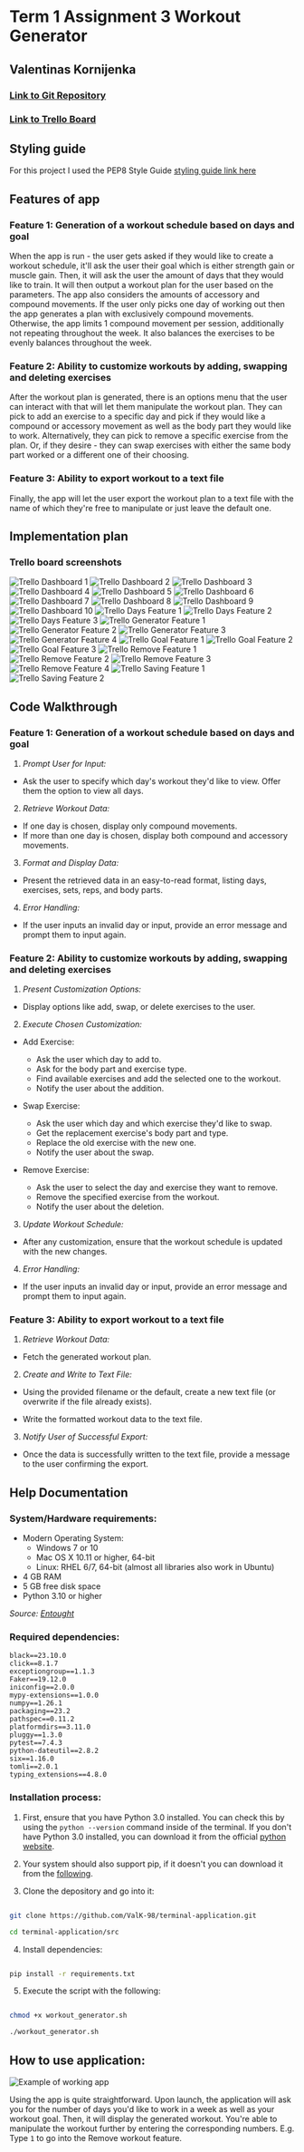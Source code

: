 # Term 1 Assignment 3 Workout Generator
## Valentinas Kornijenka

### [Link to Git Repository](https://github.com/ValK-98/terminal-application)

### [Link to Trello Board](https://trello.com/invite/b/Daeh2XCJ/ATTI30c12f9eab2e0701832223734b0013b670446B23/t1a3-terminal-application)

## Styling guide

For this project I used the PEP8 Style Guide  [styling guide link here](https://peps.python.org/pep-0008/)

## Features of app


### Feature 1: Generation of a workout schedule based on days and goal

When the app is run - the user gets asked if they would like to create a workout schedule, it'll ask the user their goal which is either strength gain or muscle gain. Then, it will ask the user the amount of days that they would like to train. It will then output a workout plan for the user based on the parameters. The app also considers the amounts of accessory and compound movements. If the user only picks one day of working out then the app generates a plan with exclusively compound movements. Otherwise, the app limits 1 compound movement per session, additionally not repeating throughout the week. It also balances the exercises to be evenly balances throughout the week. 


### Feature 2: Ability to customize workouts by adding, swapping and deleting exercises

After the workout plan is generated, there is an options menu that the user can interact with that will let them manipulate the workout plan. They can pick to add an exercise to a specific day and pick if they would like a compound or accessory movement as well as the body part they would like to work. Alternatively, they can pick to remove a specific exercise from the plan. Or, if they desire - they can swap exercises with either the same body part worked or a different one of their choosing. 


### Feature 3: Ability to export workout to a text file

Finally, the app will let the user export the workout plan to a text file with the name of which they're free to manipulate or just leave the default one. 

## Implementation plan


### Trello board screenshots
![Trello Dashboard 1](./docs/dashboard1.png)
![Trello Dashboard 2](./docs/dashboard2.png)
![Trello Dashboard 3](./docs/dashboard3.png)
![Trello Dashboard 4](./docs/dashboard4.png)
![Trello Dashboard 5](./docs/dashboard5.png)
![Trello Dashboard 6](./docs/dashboard6.png)
![Trello Dashboard 7](./docs/dashboard7.png)
![Trello Dashboard 8](./docs/dashboard8.png)
![Trello Dashboard 9](./docs/dashboard9.png)
![Trello Dashboard 10](./docs/dashboard10.png)
![Trello Days Feature 1](./docs/workout-days1.png)
![Trello Days Feature 2](./docs/workout-days2.png)
![Trello Days Feature 3](./docs/workout-days3.png)
![Trello Generator Feature 1](./docs/workout-gen1.png)
![Trello Generator Feature 2](./docs/workout-gen2.png)
![Trello Generator Feature 3](./docs/workout-gen3.png)
![Trello Generator Feature 4](./docs/workout-gen4.png)
![Trello Goal Feature 1](./docs/workout-goal1.png)
![Trello Goal Feature 2](./docs/workout-goal2.png)
![Trello Goal Feature 3](./docs/workout-goal3.png)
![Trello Remove Feature 1](./docs/workout-remove1.png)
![Trello Remove Feature 2](./docs/workout-remove2.png)
![Trello Remove Feature 3](./docs/workout-remove3.png)
![Trello Remove Feature 4](./docs/workout-remove4.png)
![Trello Saving Feature 1](./docs/workout-save1.png)
![Trello Saving Feature 2](./docs/workout-save2.png)


## Code Walkthrough


### Feature 1: Generation of a workout schedule based on days and goal

1. *Prompt User for Input:*

* Ask the user to specify which day's workout they'd like to view. Offer them the option to view all days.

2. *Retrieve Workout Data:*

* If one day is chosen, display only compound movements.
* If more than one day is chosen, display both compound and accessory movements.

3. *Format and Display Data:*

* Present the retrieved data in an easy-to-read format, listing days, exercises, sets, reps, and body parts.

4. *Error Handling:*

*  If the user inputs an invalid day or input, provide an error message and prompt them to input again.


### Feature 2: Ability to customize workouts by adding, swapping and deleting exercises

1. *Present Customization Options:*

* Display options like add, swap, or delete exercises to the user.

2. *Execute Chosen Customization:*

* Add Exercise:

  * Ask the user which day to add to.
  * Ask for the body part and exercise type.
  * Find available exercises and add the selected one to the workout.
  * Notify the user about the addition.


* Swap Exercise:

  * Ask the user which day and which exercise they'd like to swap.
  * Get the replacement exercise's body part and type.
  * Replace the old exercise with the new one.
  * Notify the user about the swap.


* Remove Exercise:

  * Ask the user to select the day and exercise they want to remove.
  * Remove the specified exercise from the workout.
  * Notify the user about the deletion.



3. *Update Workout Schedule:*

* After any customization, ensure that the workout schedule is updated with the new changes.

4. *Error Handling:*

*  If the user inputs an invalid day or input, provide an error message and prompt them to input again.



### Feature 3: Ability to export workout to a text file

1. *Retrieve Workout Data:*

*  Fetch the generated workout plan.

2. *Create and Write to Text File:*

* Using the provided filename or the default, create a new text file (or overwrite if the file already exists).

* Write the formatted workout data to the text file.

3. *Notify User of Successful Export:*

* Once the data is successfully written to the text file, provide a message to the user confirming the export.

## Help Documentation


### System/Hardware requirements:

- Modern Operating System:
    - Windows 7 or 10
    - Mac OS X 10.11 or higher, 64-bit
    - Linux: RHEL 6/7, 64-bit (almost all libraries also work in Ubuntu)
- 4 GB RAM
- 5 GB free disk space
- Python 3.10 or higher

 *Source: [Entought](https://support.enthought.com/hc/en-us/articles/204273874-Enthought-Python-Minimum-Hardware-Requirements)*

### Required dependencies:

```
black==23.10.0
click==8.1.7
exceptiongroup==1.1.3
Faker==19.12.0
iniconfig==2.0.0
mypy-extensions==1.0.0
numpy==1.26.1
packaging==23.2
pathspec==0.11.2
platformdirs==3.11.0
pluggy==1.3.0
pytest==7.4.3
python-dateutil==2.8.2
six==1.16.0
tomli==2.0.1
typing_extensions==4.8.0

```

### Installation process:

1. First, ensure that you have Python 3.0 installed. You can check this by using the `python --version` command inside of the terminal. If you don't have Python 3.0 installed, you can download it from the official [python website](https://www.python.org/downloads/).

2. Your system should also support pip, if it doesn't you can download it from the [following](https://pip.pypa.io/en/stable/installation/).

3. Clone the depository and go into it:

```bash

git clone https://github.com/ValK-98/terminal-application.git

cd terminal-application/src

```

4. Install dependencies:

```bash

pip install -r requirements.txt

```

5. Execute the script with the following: 

```bash 

chmod +x workout_generator.sh

./workout_generator.sh

```

## How to use application:


![Example of working app](./docs/example.png)


Using the app is quite straightforward. Upon launch, the application will ask you for the number of days you'd like to work in a week as well as your workout goal. 
Then, it will display the generated workout. 
You're able to manipulate the workout further by entering the corresponding numbers. E.g. Type `1` to go into the Remove workout feature. 


